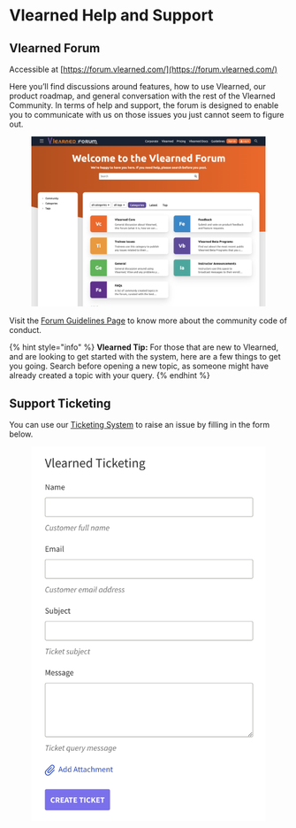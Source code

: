 # Vlearned Help and Support

## Vlearned Forum

Accessible at [https://forum.vlearned.com/](https://forum.vlearned.com/)

Here you’ll find discussions around features, how to use Vlearned, our product roadmap, and general conversation with the rest of the Vlearned Community. In terms of help and support, the forum is designed to enable you to communicate with us on those issues you just cannot seem to figure out.&#x20;

<figure><img src="../../../.gitbook/assets/Screenshot 2023-02-15 at 4.37.31 PM.png" alt=""><figcaption></figcaption></figure>

Visit the [Forum Guidelines Page](https://forum.vlearned.com/t/forum-guidelines/5) to know more about the community code of conduct.

{% hint style="info" %}
**Vlearned Tip:** For those that are new to Vlearned, and are looking to get started with the system, here are a few things to get you going. Search before opening a new topic, as someone might have already created a topic with your query.
{% endhint %}

## Support Ticketing

You can use our [Ticketing System](https://vlearned.uvdesk.com/apps/form-builder/en/form/html/130326399e0a29119d6399e0a29124a) to raise an issue by filling in the form below.

<figure><img src="../../../.gitbook/assets/Screenshot 2023-02-15 at 4.54.19 PM.png" alt=""><figcaption></figcaption></figure>

